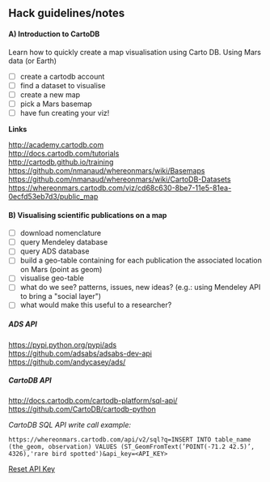 
## Hack guidelines/notes


#### A) Introduction to CartoDB

Learn how to quickly create a map visualisation using Carto DB.
Using Mars data (or Earth)

- [ ] create a cartodb account
- [ ] find a dataset to visualise
- [ ] create a new map
- [ ] pick a Mars basemap
- [ ] have fun creating your viz!

**Links**

http://academy.cartodb.com  
http://docs.cartodb.com/tutorials  
http://cartodb.github.io/training  
https://github.com/nmanaud/whereonmars/wiki/Basemaps  
https://github.com/nmanaud/whereonmars/wiki/CartoDB-Datasets  
https://whereonmars.cartodb.com/viz/cd68c630-8be7-11e5-81ea-0ecfd53eb7d3/public_map

#### B) Visualising scientific publications on a map

- [ ] download nomenclature  
- [ ] query Mendeley database  
- [ ] query ADS database  
- [ ] build a geo-table containing for each publication the associated location on Mars (point as geom)  
- [ ] visualise geo-table  
- [ ] what do we see? patterns, issues, new ideas? (e.g.: using Mendeley API to bring a "social layer")  
- [ ] what would make this useful to a researcher?  

##### ADS API

https://pypi.python.org/pypi/ads  
https://github.com/adsabs/adsabs-dev-api  
https://github.com/andycasey/ads/  

##### CartoDB API

http://docs.cartodb.com/cartodb-platform/sql-api/
https://github.com/CartoDB/cartodb-python

*CartoDB SQL API write call example:*

`https://whereonmars.cartodb.com/api/v2/sql?q=INSERT INTO table_name (the_geom, observation) VALUES (ST_GeomFromText(’POINT(-71.2 42.5)’, 4326),'rare bird spotted')&api_key=<API_KEY>`

[Reset API Key](https://whereonmars.cartodb.com/your_apps)
